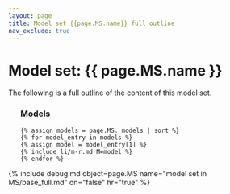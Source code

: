 ```yaml
---
layout: page
title: Model set {{page.MS.name}} full outline
nav_exclude: true
---
```


# Model set: {{ page.MS.name }}

The following is a full outline of the content of this model set.

<ol><h3>Models</h3>

    {% assign models = page.MS._models | sort %}
    {% for model_entry in models %}
    {% assign model = model_entry[1] %}
    {% include li/m-r.md M=model %}
    {% endfor %}

</ol>

{% include debug.md object=page.MS name="model set in MS/base_full.md" on="false" hr="true" %}

